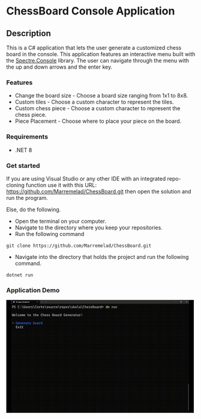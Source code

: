 # ChessBoard Console Application

## Description
This is a C# application that lets the user generate a customized chess board in the console.
This application features an interactive menu built with the [Spectre.Console](https://spectreconsole.net/) library.
The user can navigate through the menu with the up and down arrows and the enter key.

### Features
* Change the board size - Choose a board size ranging from 1x1 to 8x8.
* Custom tiles - Choose a custom character to represent the tiles.
* Custom chess piece - Choose a custom character to represent the chess piece.
* Piece Placement - Choose where to place your piece on the board.

### Requirements 
* .NET 8

### Get started
If you are using Visual Studio or any other IDE with an integrated repo-cloning function use it with this URL: https://github.com/Marremelad/ChessBoard.git 
then open the solution and run the program.

Else, do the following.
* Open the terminal on your computer.
* Navigate to the directory where you keep your repositories.
* Run the following command
```console
git clone https://github.com/Marremelad/ChessBoard.git        
```
* Navigate into the directory that holds the project and run the following command.
```console
dotnet run
```

### Application Demo

<img src="https://github.com/Marremelad/AssetsAndImages/raw/main/ChessBoardScreenRecording.gif" height="300" width="500">






